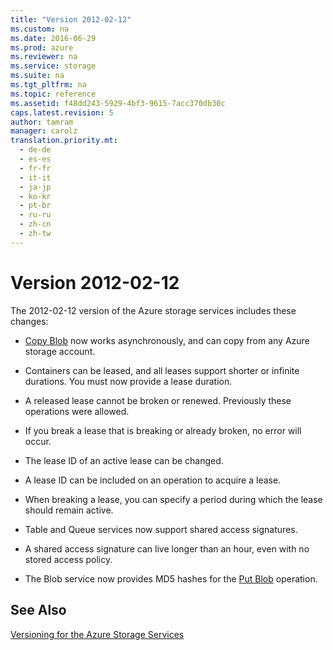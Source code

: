 ```yaml
---
title: "Version 2012-02-12"
ms.custom: na
ms.date: 2016-06-29
ms.prod: azure
ms.reviewer: na
ms.service: storage
ms.suite: na
ms.tgt_pltfrm: na
ms.topic: reference
ms.assetid: f48dd243-5929-4bf3-9615-7acc370db30c
caps.latest.revision: 5
author: tamram
manager: carolz
translation.priority.mt: 
  - de-de
  - es-es
  - fr-fr
  - it-it
  - ja-jp
  - ko-kr
  - pt-br
  - ru-ru
  - zh-cn
  - zh-tw
---
```

# Version 2012-02-12
The 2012-02-12 version of the Azure storage services includes these changes:  
  
-   [Copy Blob](../fileservices/Copy-Blob.md) now works asynchronously, and can copy from any Azure storage account.  
  
-   Containers can be leased, and all leases support shorter or infinite durations. You must now provide a lease duration.  
  
-   A released lease cannot be broken or renewed. Previously these operations were allowed.  
  
-   If you break a lease that is breaking or already broken, no error will occur.  
  
-   The lease ID of an active lease can be changed.  
  
-   A lease ID can be included on an operation to acquire a lease.  
  
-   When breaking a lease, you can specify a period during which the lease should remain active.  
  
-   Table and Queue services now support shared access signatures.  
  
-   A shared access signature can live longer than an hour, even with no stored access policy.  
  
-   The Blob service now provides MD5 hashes for the [Put Blob](../fileservices/Put-Blob.md) operation.  
  
## See Also  
 [Versioning for the Azure Storage Services](../fileservices/Versioning-for-the-Azure-Storage-Services.md)